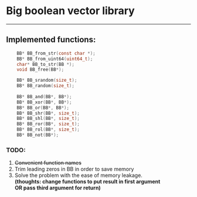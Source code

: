 # Big boolean vector library
___

## Implemented functions:
```c
    BB* BB_from_str(const char *);
    BB* BB_from_uint64(uint64_t);
    char* BB_to_str(BB *);
    void BB_free(BB*);

    BB* BB_srandom(size_t);
    BB* BB_random(size_t);
    
    BB* BB_and(BB*, BB*);
    BB* BB_xor(BB*, BB*);
    BB* BB_or(BB*, BB*);
    BB* BB_shr(BB*, size_t);
    BB* BB_shl(BB*, size_t);
    BB* BB_ror(BB*, size_t);
    BB* BB_rol(BB*, size_t);
    BB* BB_not(BB*);
```

### TODO:
1) <s>Convenient function names</s>
2) Trim leading zeros in BB in order to save memory
3) Solve the problem with the ease of memory leakage. <br> 
**(thoughts: change functions to put result in first argument <br> 
OR pass third argument for return)**
